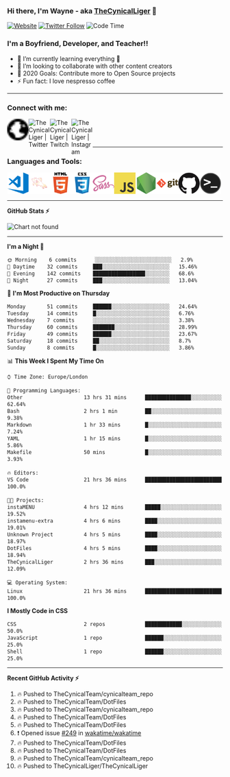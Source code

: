 ### Hi there, I'm Wayne - aka [TheCynicalLiger][website] 👋

[![Website](https://img.shields.io/website?label=github.com/TheCynicalLiger/&style=for-the-badge&url=https://github.com/TheCynicalLiger/)][website]
[![Twitter Follow](https://img.shields.io/twitter/follow/TheCynicalLiger?color=1DA1F2&logo=twitter&style=for-the-badge)](https://twitter.com/intent/follow?original_referer=https%3A%2F%2Fgithub.com%2FTheCynicalLiger&screen_name=TheCynicalLiger)
![Code Time](https://img.shields.io/endpoint?style=for-the-badge&url=https://codetime-api.datreks.com/badge/192?logoColor=white%26project=%26recentMS=0%26showProject=true)

### I'm a Boyfriend, Developer, and Teacher!!

- 🌱 I’m currently learning everything 🤣
- 👯 I’m looking to collaborate with other content creators
- 🥅 2020 Goals: Contribute more to Open Source projects
- ⚡ Fun fact: I love nespresso coffee

---

### Connect with me:

[<img align="left" alt="TheCynicalLiger | GitHub" width="50px" src="https://raw.githubusercontent.com/iconic/open-iconic/master/svg/globe.svg" />][website]
[<img align="left" alt="TheCynicalLiger | Twitter" width="50px" src="https://cdn.jsdelivr.net/npm/simple-icons@v3/icons/twitter.svg" />][twitter]
[<img align="left" alt="TheCynicalLiger | Twitch" width="50px" src="https://cdn.jsdelivr.net/npm/simple-icons@v3/icons/twitch.svg" />][Twitch]
[<img align="left" alt="TheCynicalLiger | Instagram" width="50px" src="https://cdn.jsdelivr.net/npm/simple-icons@v3/icons/instagram.svg" />][instagram]

[website]: https://github.com/TheCynicalLiger/
[twitter]: https://twitter.com/TheCynicalLiger
[twitch]: https://twitch.tv/TheCynicalLiger
[instagram]: https://instagram.com/TheCynicalLiger

<br />
<br />
<br />

---

### Languages and Tools:

<img align="left" alt="Visual Studio Code" width="50px" src="https://raw.githubusercontent.com/github/explore/80688e429a7d4ef2fca1e82350fe8e3517d3494d/topics/visual-studio-code/visual-studio-code.png" />
<img align="left" alt="Fish" width="50px" src="https://raw.githubusercontent.com/github/explore/80688e429a7d4ef2fca1e82350fe8e3517d3494d/topics/fish/fish.png" />
<img align="left" alt="HTML5" width="50px" src="https://raw.githubusercontent.com/github/explore/80688e429a7d4ef2fca1e82350fe8e3517d3494d/topics/html/html.png" />
<img align="left" alt="CSS3" width="50px" src="https://raw.githubusercontent.com/github/explore/80688e429a7d4ef2fca1e82350fe8e3517d3494d/topics/css/css.png" />
<img align="left" alt="Sass" width="50px" src="https://raw.githubusercontent.com/github/explore/80688e429a7d4ef2fca1e82350fe8e3517d3494d/topics/sass/sass.png" />
<img align="left" alt="JavaScript" width="50px" src="https://raw.githubusercontent.com/github/explore/80688e429a7d4ef2fca1e82350fe8e3517d3494d/topics/javascript/javascript.png" />
<img align="left" alt="Node.js" width="50px" src="https://raw.githubusercontent.com/github/explore/80688e429a7d4ef2fca1e82350fe8e3517d3494d/topics/nodejs/nodejs.png" />
<img align="left" alt="Git" width="50px" src="https://raw.githubusercontent.com/github/explore/80688e429a7d4ef2fca1e82350fe8e3517d3494d/topics/git/git.png" />
<img align="left" alt="GitHub" width="50px" src="https://raw.githubusercontent.com/github/explore/78df643247d429f6cc873026c0622819ad797942/topics/github/github.png" />
<img align="left" alt="Terminal" width="50px" src="https://raw.githubusercontent.com/github/explore/80688e429a7d4ef2fca1e82350fe8e3517d3494d/topics/terminal/terminal.png" />

<br />
<br />
<br />

---

**GitHub Stats :zap:**

![Chart not found](https://github-readme-stats.vercel.app/api?username=TheCynicalLiger&theme=tokyonight&show_icons=true&count_private=true&hide_border=true&include_all_commits=true&custom_title=TheCynicalTeam%27s+GitHub+Stats)

---

<!--START_SECTION:waka-->
**I'm a Night 🦉** 

```text
🌞 Morning    6 commits      ░░░░░░░░░░░░░░░░░░░░░░░░░   2.9% 
🌆 Daytime    32 commits     ███░░░░░░░░░░░░░░░░░░░░░░   15.46% 
🌃 Evening    142 commits    █████████████████░░░░░░░░   68.6% 
🌙 Night      27 commits     ███░░░░░░░░░░░░░░░░░░░░░░   13.04%

```
📅 **I'm Most Productive on Thursday** 

```text
Monday       51 commits     ██████░░░░░░░░░░░░░░░░░░░   24.64% 
Tuesday      14 commits     █░░░░░░░░░░░░░░░░░░░░░░░░   6.76% 
Wednesday    7 commits      ░░░░░░░░░░░░░░░░░░░░░░░░░   3.38% 
Thursday     60 commits     ███████░░░░░░░░░░░░░░░░░░   28.99% 
Friday       49 commits     ██████░░░░░░░░░░░░░░░░░░░   23.67% 
Saturday     18 commits     ██░░░░░░░░░░░░░░░░░░░░░░░   8.7% 
Sunday       8 commits      █░░░░░░░░░░░░░░░░░░░░░░░░   3.86%

```


📊 **This Week I Spent My Time On** 

```text
⌚︎ Time Zone: Europe/London

💬 Programming Languages: 
Other                    13 hrs 31 mins      ███████████████░░░░░░░░░░   62.64% 
Bash                     2 hrs 1 min         ██░░░░░░░░░░░░░░░░░░░░░░░   9.38% 
Markdown                 1 hr 33 mins        █░░░░░░░░░░░░░░░░░░░░░░░░   7.24% 
YAML                     1 hr 15 mins        █░░░░░░░░░░░░░░░░░░░░░░░░   5.86% 
Makefile                 50 mins             █░░░░░░░░░░░░░░░░░░░░░░░░   3.93%

🔥 Editors: 
VS Code                  21 hrs 36 mins      █████████████████████████   100.0%

🐱‍💻 Projects: 
instaMENU                4 hrs 12 mins       █████░░░░░░░░░░░░░░░░░░░░   19.52% 
instamenu-extra          4 hrs 6 mins        ████░░░░░░░░░░░░░░░░░░░░░   19.01% 
Unknown Project          4 hrs 5 mins        ████░░░░░░░░░░░░░░░░░░░░░   18.97% 
DotFiles                 4 hrs 5 mins        ████░░░░░░░░░░░░░░░░░░░░░   18.94% 
TheCynicalLiger          2 hrs 36 mins       ███░░░░░░░░░░░░░░░░░░░░░░   12.09%

💻 Operating System: 
Linux                    21 hrs 36 mins      █████████████████████████   100.0%

```

**I Mostly Code in CSS** 

```text
CSS                      2 repos             ████████████░░░░░░░░░░░░░   50.0% 
JavaScript               1 repo              ██████░░░░░░░░░░░░░░░░░░░   25.0% 
Shell                    1 repo              ██████░░░░░░░░░░░░░░░░░░░   25.0%

```



<!--END_SECTION:waka-->

---

**Recent GitHub Activity :zap:**
    
<!--START_SECTION:activity-->
1. 🔥 Pushed to TheCynicalTeam/cynicalteam_repo
2. 🔥 Pushed to TheCynicalTeam/DotFiles
3. 🔥 Pushed to TheCynicalTeam/cynicalteam_repo
4. 🔥 Pushed to TheCynicalTeam/DotFiles
5. 🔥 Pushed to TheCynicalTeam/DotFiles
6. ❗️ Opened issue [#249](https://github.com/wakatime/wakatime/issues/249) in [wakatime/wakatime](https://github.com/wakatime/wakatime)
7. 🔥 Pushed to TheCynicalTeam/DotFiles
8. 🔥 Pushed to TheCynicalTeam/DotFiles
9. 🔥 Pushed to TheCynicalTeam/cynicalteam_repo
10. 🔥 Pushed to TheCynicalLiger/TheCynicalLiger
<!--END_SECTION:activity-->